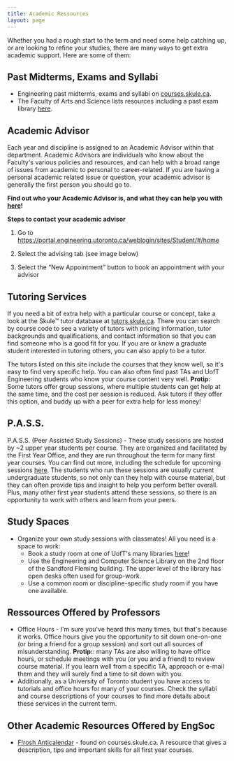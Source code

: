 ```yaml
---
title: Academic Ressources
layout: page
---
```

Whether you had a rough start to the term and need some help catching up, or are looking to refine your studies, there are many ways to get extra academic support. Here are some of them:

## Past Midterms, Exams and Syllabi
- Engineering past midterms, exams and syllabi on [courses.skule.ca](http://www.courses.skule.ca).
- The Faculty of Arts and Science lists resources including a past exam library [here](http://www.artsci.utoronto.ca/current/exams/).

## Academic Advisor

Each year and discipline is assigned to an Academic Advisor within that department. Academic Advisors are individuals who know about the Faculty's various policies and resources, and can help with a broad range of issues from academic to personal to career-related. If you are having a personal academic related issue or question, your academic advisor is generally the first person you should go to.

**Find out who your Academic Advisor is, and what they can help you with [here](http://undergrad.engineering.utoronto.ca/advising-support-services/academic-advising/)!**


**Steps to contact your academic advisor**
1. Go to https://portal.engineering.utoronto.ca/weblogin/sites/Student/#/home
2. Select the advising tab (see image below)
   
3. Select the “New Appointment” button to book an appointment with your advisor

## Tutoring Services

If you need a bit of extra help with a particular course or concept, take a look at the Skule™ tutor database at [tutors.skule.ca](http://tutors.skule.ca/). There you can search by course code to see a variety of tutors with pricing information, tutor backgrounds and qualifications, and contact information so that you can find someone who is a good fit for you. If you are or know a graduate student interested in tutoring others, you can also apply to be a tutor.

The tutors listed on this site include the courses that they know well, so it's easy to find very specific help. You can also often find past TAs and UofT Engineering students who know your course content very well. **Protip:** Some tutors offer group sessions, where multiple students can get help at the same time, and the cost per session is reduced. Ask tutors if they offer this option, and buddy up with a peer for extra help for less money! 

## P.A.S.S.
P.A.S.S. (Peer Assisted Study Sessions) - These study sessions are hosted by ~2 upper year students per course. They are organized and facilitated by the First Year Office, and they are run throughout the term for many first year courses. You can find out more, including the schedule for upcoming sessions [here](https://undergrad.engineering.utoronto.ca/advising-support-services/first-year-office/first-year-updates-deadlines/peer-assisted-study-sessions-pass/). The students who run these sessions are usually current undergraduate students, so not only can they help with course material, but they can often provide tips and insight to help you perform better overall. Plus, many other first year students attend these sessions, so there is an opportunity to work with others and learn from your peers.


## Study Spaces
- Organize your own study sessions with classmates! All you need is a space to work: 
    - Book a study room at one of UofT's many libraries [here](https://onesearch.library.utoronto.ca/group-study-rooms)!
    - Use the Engineering and Computer Science Library on the 2nd floor of the Sandford Fleming building. The upper level of the library has open desks often used for group-work.
    - Use a common room or discipline-specific study room if you have one available.

## Ressources Offered by Professors

- Office Hours - I'm sure you've heard this many times, but that's because it works. Office hours give you the opportunity to sit down one-on-one (or bring a friend for a group session) and sort out all sources of misunderstanding. **Protip:**: many TAs are also willing to have office hours, or schedule meetings with you (or you and a friend) to review course material. If you learn well from a specific TA, approach or e-mail them and they will surely find a time to sit down with you.
- Additionally, as a University of Toronto student you have access to tutorials and office hours for many of your courses. Check the syllabi and course descriptions of your courses to find more details about these services in the current term.

## Other Academic Resources Offered by EngSoc 
- [F!rosh Anticalendar](http://www.http://courses.skule.ca/docs/Anticalendar_2016.pdf) - found on courses.skule.ca. A resource that gives a description, tips and important skills for all first year courses.